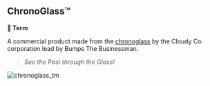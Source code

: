 ## ChronoGlass™️

**📑 Term**

A commercial product made from the [chronoglass](<https://zeithalt.github.io/r/chronoglass.html>) by the Cloudy Co. corporation lead by Bumps The Businessman. 

> _See the Past through the Glass!_

![chronoglass_tm](https://zeithalt.github.io/r/i/chronoglass_tm.png)

<!---
keywords:  chronoglass, cloudy co, bumps
aliases: 
-->